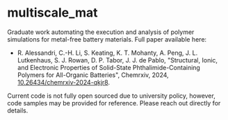 # multiscale_mat
Graduate work automating the execution and analysis of polymer simulations for metal-free battery materials. Full paper available here:
- R. Alessandri, C.-H. Li, S. Keating, K. T. Mohanty, A. Peng, J. L. Lutkenhaus, S. J. Rowan, D. P. Tabor, J. J. de Pablo, "Structural, Ionic, and Electronic Properties of Solid-State Phthalimide-Containing Polymers for All-Organic Batteries", Chemrxiv, 2024, [10.26434/chemrxiv-2024-qkjr8](https://doi.org/10.26434/chemrxiv-2024-qkjr8).

Current code is not fully open sourced due to university policy, however, code samples may be provided for reference. Please reach out directly for details.
